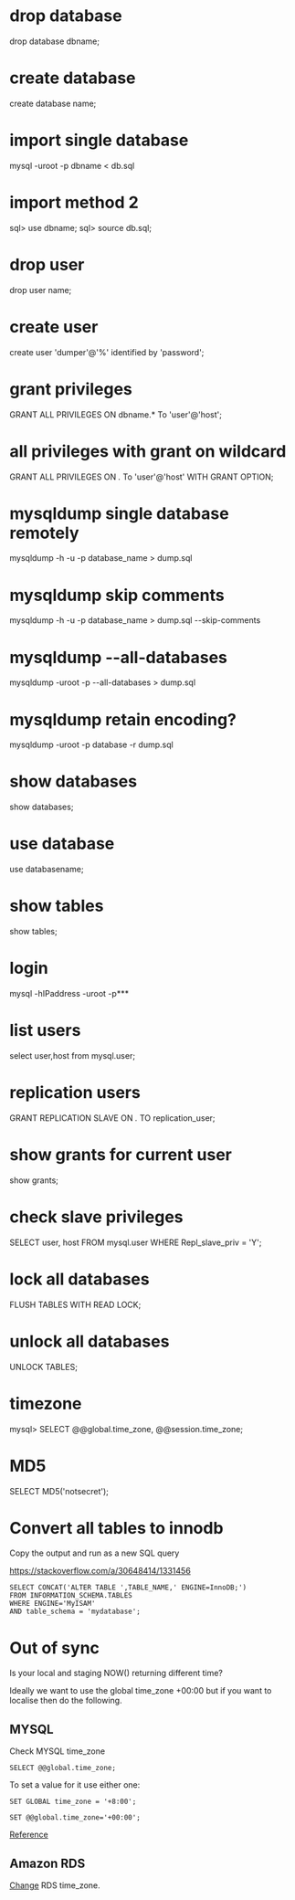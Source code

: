# drop database
drop database dbname;

# create database
create database name;

# import single database
mysql -uroot -p dbname < db.sql

# import method 2
sql> use dbname;
sql> source db.sql;

# drop user
drop user name;

# create user
create user 'dumper'@'%' identified by 'password';

# grant privileges
GRANT ALL PRIVILEGES ON dbname.* To 'user'@'host';

# all privileges with grant on wildcard
GRANT ALL PRIVILEGES ON *.* To 'user'@'host' WITH GRANT OPTION;

# mysqldump single database remotely
mysqldump -h -u -p database_name > dump.sql 

# mysqldump skip comments
mysqldump -h -u -p database_name > dump.sql --skip-comments

# mysqldump --all-databases
mysqldump -uroot -p --all-databases > dump.sql

# mysqldump retain encoding?
mysqldump -uroot -p database -r dump.sql

# show databases
show databases;

# use database
use databasename;

# show tables
show tables;

# login
mysql -hIPaddress -uroot -p***

# list users
select user,host from mysql.user;

# replication users
GRANT REPLICATION SLAVE ON *.* TO replication_user;

# show grants for current user
show grants;

# check slave privileges
SELECT user, host FROM mysql.user WHERE Repl_slave_priv = 'Y';

# lock all databases
FLUSH TABLES WITH READ LOCK;

# unlock all databases
UNLOCK TABLES;

# timezone 
mysql> SELECT @@global.time_zone, @@session.time_zone;

# MD5
SELECT MD5('notsecret'); 

# Convert all tables to innodb
Copy the output and run as a new SQL query

https://stackoverflow.com/a/30648414/1331456

```
SELECT CONCAT('ALTER TABLE ',TABLE_NAME,' ENGINE=InnoDB;') 
FROM INFORMATION_SCHEMA.TABLES
WHERE ENGINE='MyISAM'
AND table_schema = 'mydatabase';
```

# Out of sync
Is your local and staging NOW() returning different time?

Ideally we want to use the global time_zone +00:00 but if you want to localise then do the following.

## MYSQL
Check MYSQL time_zone

`SELECT @@global.time_zone;`

To set a value for it use either one:

`SET GLOBAL time_zone = '+8:00';`

`SET @@global.time_zone='+00:00';`

[Reference](https://stackoverflow.com/questions/19023978/should-mysql-have-its-timezone-set-to-utc)

## Amazon RDS

[Change](https://aws.amazon.com/premiumsupport/knowledge-center/rds-change-time-zone/) RDS time_zone.
